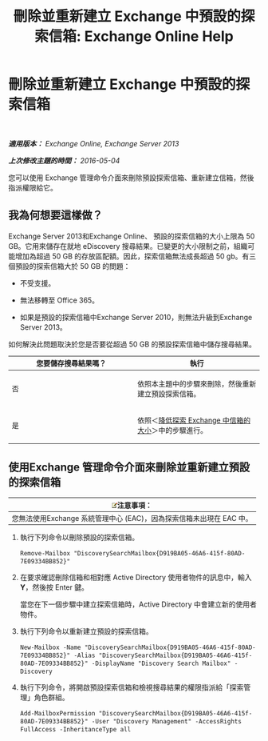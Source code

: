 ﻿---
title: '刪除並重新建立 Exchange 中預設的探索信箱: Exchange Online Help'
TOCTitle: 刪除並重新建立 Exchange 中預設的探索信箱
ms:assetid: 4bde0b00-bdf7-44b4-ba64-aa062bc10ca2
ms:mtpsurl: https://technet.microsoft.com/zh-tw/library/Dn750894(v=EXCHG.150)
ms:contentKeyID: 62371313
ms.date: 05/23/2018
mtps_version: v=EXCHG.150
ms.translationtype: MT
---

# 刪除並重新建立 Exchange 中預設的探索信箱

 

_**適用版本：** Exchange Online, Exchange Server 2013_

_**上次修改主題的時間：** 2016-05-04_

您可以使用 Exchange 管理命令介面來刪除預設探索信箱、重新建立信箱，然後指派權限給它。

## 我為何想要這樣做？

Exchange Server 2013和Exchange Online、 預設的探索信箱的大小上限為 50 GB。它用來儲存在就地 eDiscovery 搜尋結果。已變更的大小限制之前，組織可能增加為超過 50 GB 的存放區配額。因此，探索信箱無法成長超過 50 gb。有三個預設的探索信箱大於 50 GB 的問題：

  - 不受支援。

  - 無法移轉至 Office 365。

  - 如果是預設的探索信箱中Exchange Server 2010，則無法升級到Exchange Server 2013。

如何解決此問題取決於您是否要從超過 50 GB 的預設探索信箱中儲存搜尋結果。


<table>
<colgroup>
<col style="width: 50%" />
<col style="width: 50%" />
</colgroup>
<thead>
<tr class="header">
<th>您要儲存搜尋結果嗎？</th>
<th>執行</th>
</tr>
</thead>
<tbody>
<tr class="odd">
<td><p>否</p></td>
<td><p>依照本主題中的步驟來刪除，然後重新建立預設探索信箱。</p></td>
</tr>
<tr class="even">
<td><p>是</p></td>
<td><p>依照＜<a href="reduce-the-size-of-a-discovery-mailbox-in-exchange-exchange-2013-help.md">降低探索 Exchange 中信箱的大小</a>＞中的步驟進行。</p></td>
</tr>
</tbody>
</table>


## 使用Exchange 管理命令介面來刪除並重新建立預設的探索信箱

<table>
<thead>
<tr class="header">
<th><img src="images/Bb124558.note(EXCHG.150).gif" title="注意事項" alt="注意事項" />注意事項：</th>
</tr>
</thead>
<tbody>
<tr class="odd">
<td>您無法使用Exchange 系統管理中心 (EAC)，因為探索信箱未出現在 EAC 中。</td>
</tr>
</tbody>
</table>


1.  執行下列命令以刪除預設的探索信箱。
    
        Remove-Mailbox "DiscoverySearchMailbox{D919BA05-46A6-415f-80AD-7E09334BB852}"

2.  在要求確認刪除信箱和相對應 Active Directory 使用者物件的訊息中，輸入 **Y**，然後按 Enter 鍵。
    
    當您在下一個步驟中建立探索信箱時，Active Directory 中會建立新的使用者物件。

3.  執行下列命令以重新建立預設的探索信箱。
    
        New-Mailbox -Name "DiscoverySearchMailbox{D919BA05-46A6-415f-80AD-7E09334BB852}" -Alias "DiscoverySearchMailbox{D919BA05-46A6-415f-80AD-7E09334BB852}" -DisplayName "Discovery Search Mailbox" -Discovery

4.  執行下列命令，將開啟預設探索信箱和檢視搜尋結果的權限指派給「探索管理」角色群組。
    
        Add-MailboxPermission "DiscoverySearchMailbox{D919BA05-46A6-415f-80AD-7E09334BB852}" -User "Discovery Management" -AccessRights FullAccess -InheritanceType all

